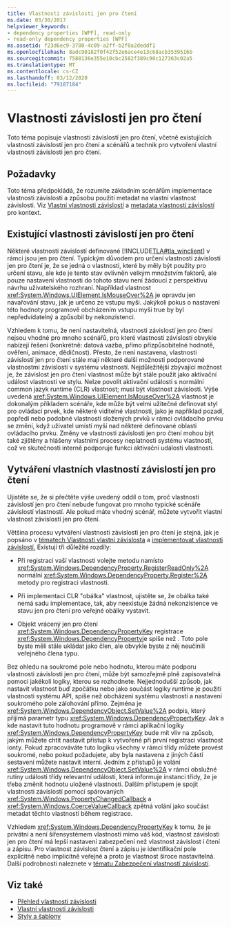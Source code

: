 ```yaml
---
title: Vlastnosti závislosti jen pro čtení
ms.date: 03/30/2017
helpviewer_keywords:
- dependency properties [WPF], read-only
- read-only dependency properties [WPF]
ms.assetid: f23d6ec9-3780-4c09-a2ff-b2f0a2deddf1
ms.openlocfilehash: 8adc90182f0f42f52e6ace4e13c68acb3539516b
ms.sourcegitcommit: 7588136e355e10cbc2582f389c90c127363c02a5
ms.translationtype: MT
ms.contentlocale: cs-CZ
ms.lasthandoff: 03/12/2020
ms.locfileid: "79187184"
---
```

# <a name="read-only-dependency-properties"></a>Vlastnosti závislosti jen pro čtení
Toto téma popisuje vlastnosti závislostí jen pro čtení, včetně existujících vlastností závislostí jen pro čtení a scénářů a technik pro vytvoření vlastní vlastnosti závislosti jen pro čtení.  

<a name="prerequisites"></a>
## <a name="prerequisites"></a>Požadavky  
 Toto téma předpokládá, že rozumíte základním scénářům implementace vlastnosti závislosti a způsobu použití metadat na vlastní vlastnost závislosti. Viz [Vlastní vlastnosti závislostí](custom-dependency-properties.md) a [metadata vlastností závislostí](dependency-property-metadata.md) pro kontext.  
  
<a name="existing"></a>
## <a name="existing-read-only-dependency-properties"></a>Existující vlastnosti závislostí jen pro čtení  
 Některé vlastnosti závislostí definované [!INCLUDE[TLA#tla_winclient](../../../../includes/tlasharptla-winclient-md.md)] v rámci jsou jen pro čtení. Typickým důvodem pro určení vlastnosti závislosti jen pro čtení je, že se jedná o vlastnosti, které by měly být použity pro určení stavu, ale kde je tento stav ovlivněn velkým množstvím faktorů, ale pouze nastavení vlastnosti do tohoto stavu není žádoucí z perspektivu návrhu uživatelského rozhraní. Například vlastnost <xref:System.Windows.UIElement.IsMouseOver%2A> je opravdu jen navařování stavu, jak je určeno ze vstupu myši. Jakýkoli pokus o nastavení této hodnoty programově obcházením vstupu myši true by byl nepředvídatelný a způsobil by nekonzistenci.  
  
 Vzhledem k tomu, že není nastavitelná, vlastnosti závislostí jen pro čtení nejsou vhodné pro mnoho scénářů, pro které vlastnosti závislostí obvykle nabízejí řešení (konkrétně: datová vazba, přímo přizpůsobitelné hodnotě, ověření, animace, dědičnost). Přesto, že není nastavena, vlastnosti závislostí jen pro čtení stále mají některé další možnosti podporované vlastnostmi závislostí v systému vlastností. Nejdůležitější zbývající možnost je, že závislost jen pro čtení vlastnost může být stále použit jako aktivační událost vlastnosti ve stylu. Nelze povolit aktivační události s normální common jazyk runtime (CLR) vlastnost; musí být vlastnost závislosti. Výše uvedená <xref:System.Windows.UIElement.IsMouseOver%2A> vlastnost je dokonalým příkladem scénáře, kde může být velmi užitečné definovat styl pro ovládací prvek, kde některé viditelné vlastnosti, jako je například pozadí, popředí nebo podobné vlastnosti složených prvků v rámci ovládacího prvku se změní, když uživatel umístí myší nad některé definované oblasti ovládacího prvku. Změny ve vlastnosti závislosti jen pro čtení mohou být také zjištěny a hlášeny vlastními procesy neplatnosti systému vlastností, což ve skutečnosti interně podporuje funkci aktivační události vlastnosti.  
  
<a name="new"></a>
## <a name="creating-custom-read-only-dependency-properties"></a>Vytváření vlastních vlastností závislostí jen pro čtení  
 Ujistěte se, že si přečtěte výše uvedený oddíl o tom, proč vlastnosti závislostí jen pro čtení nebude fungovat pro mnoho typické scénáře závislostí vlastností. Ale pokud máte vhodný scénář, můžete vytvořit vlastní vlastnost závislostí jen pro čtení.  
  
 Většina procesu vytváření vlastnosti závislosti jen pro čtení je stejná, jak je popsáno v [tématech Vlastnosti vlastní závislosta](custom-dependency-properties.md) a [implementovat vlastnosti závislostí.](how-to-implement-a-dependency-property.md) Existují tři důležité rozdíly:  
  
- Při registraci vaší vlastnosti volejte metodu namísto <xref:System.Windows.DependencyProperty.RegisterReadOnly%2A> normální <xref:System.Windows.DependencyProperty.Register%2A> metody pro registraci vlastnosti.  
  
- Při implementaci CLR "obálka" vlastnost, ujistěte se, že obálka také nemá sadu implementace, tak, aby neexistuje žádná nekonzistence ve stavu jen pro čtení pro veřejné obálky vystavit.  
  
- Objekt vrácený jen pro čtení <xref:System.Windows.DependencyPropertyKey> registrace <xref:System.Windows.DependencyProperty>je spíše než . Toto pole byste měli stále ukládat jako člen, ale obvykle byste z něj neučinili veřejného člena typu.  
  
 Bez ohledu na soukromé pole nebo hodnotu, kterou máte podporu vlastnosti závislosti jen pro čtení, může být samozřejmě plně zapisovatelná pomocí jakékoli logiky, kterou se rozhodnete. Nejjednodušší způsob, jak nastavit vlastnost buď zpočátku nebo jako součást logiky runtime je použití vlastnosti systému API, spíše než obcházení systému vlastností a nastavení soukromého pole zálohování přímo. Zejména je <xref:System.Windows.DependencyObject.SetValue%2A> podpis, který přijímá parametr typu <xref:System.Windows.DependencyPropertyKey>. Jak a kde nastavit tuto hodnotu programově v rámci aplikační logiky <xref:System.Windows.DependencyPropertyKey> bude mít vliv na způsob, jakým můžete chtít nastavit přístup k vytvořené při první registraci vlastnost ionty. Pokud zpracováváte tuto logiku všechny v rámci třídy můžete provést soukromé, nebo pokud požadujete, aby byla nastavena z jiných částí sestavení můžete nastavit interní. Jedním z přístupů je volání <xref:System.Windows.DependencyObject.SetValue%2A> v rámci obslužné rutiny události třídy relevantní události, která informuje instanci třídy, že je třeba změnit hodnotu uložené vlastnosti. Dalším přístupem je spojit vlastnosti závislostí pomocí spárovaných <xref:System.Windows.PropertyChangedCallback> a <xref:System.Windows.CoerceValueCallback> zpětná volání jako součást metadat těchto vlastností během registrace.  
  
 Vzhledem <xref:System.Windows.DependencyPropertyKey> k tomu, že je privátní a není šířensystémem vlastností mimo váš kód, vlastnost závislosti jen pro čtení má lepší nastavení zabezpečení než vlastnost závislost í čtení a zápisu. Pro vlastnost závislost čtení a zápisu je identifikační pole explicitně nebo implicitně veřejné a proto je vlastnost široce nastavitelná. Další podrobnosti naleznete v [tématu Zabezpečení vlastností závislostí](dependency-property-security.md).  
  
## <a name="see-also"></a>Viz také

- [Přehled vlastností závislosti](dependency-properties-overview.md)
- [Vlastní vlastnosti závislosti](custom-dependency-properties.md)
- [Styly a šablony](../../../desktop-wpf/fundamentals/styles-templates-overview.md)
